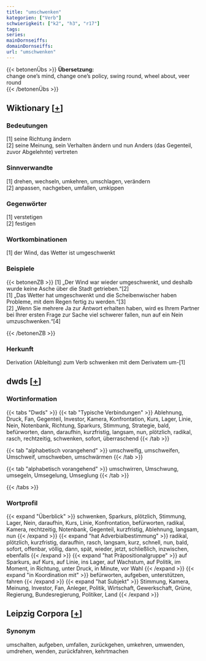 ```yaml
---
title: "umschwenken"
kategorien: ["Verb"]
schwierigkeit: ["k2", "h3", "r17"]
tags:
series:
mainDornseiffs:
domainDornseiffs:
url: "umschwenken"
---
```


{{< betonenÜbs >}}
**Übersetzung:**  
change one’s mind, change  one’s policy, swing  round, wheel about, veer  round  
{{< /betonenÜbs >}}

## Wiktionary [[+](https://de.wiktionary.org/wiki/umschwenken)]

### Bedeutungen
[1] seine Richtung ändern  
[2] seine Meinung, sein Verhalten ändern und nun Anders (das Gegenteil, zuvor Abgelehnte) vertreten  

### Sinnverwandte
[1] drehen, wechseln, umkehren, umschlagen, verändern  
[2] anpassen, nachgeben, umfallen, umkippen  

### Gegenwörter
[1] verstetigen  
[2] festigen  

### Wortkombinationen
[1] der Wind, das Wetter ist umgeschwenkt  

### Beispiele
{{< betonenZB >}}
[1] „Der Wind war wieder umgeschwenkt, und deshalb wurde keine Asche über die Stadt getrieben.“[2]  
[1] „Das Wetter hat umgeschwenkt und die Scheibenwischer haben Probleme, mit dem Regen fertig zu werden.“[3]  
[2] „Wenn Sie mehrere Ja zur Antwort erhalten haben, wird es Ihrem Partner bei Ihrer ersten Frage zur Sache viel schwerer fallen, nun auf ein Nein umzuschwenken.“[4]  

{{< /betonenZB >}}
### Herkunft
Derivation (Ableitung) zum Verb schwenken mit dem Derivatem um-[1]  



## dwds [[+](https://www.dwds.de/wb/umschwenken)]

### Wortinformation
{{< tabs "Dwds" >}}
{{< tab "Typische Verbindungen" >}}
Ablehnung, Druck, Fan, Gegenteil, Investor, Kamera, Konfrontation, Kurs, Lager, Linie, Nein, Notenbank, Richtung, Sparkurs, Stimmung, Strategie, bald, befürworten, dann, daraufhin, kurzfristig, langsam, nun, plötzlich, radikal, rasch, rechtzeitig, schwenken, sofort, überraschend
{{< /tab >}}

{{< tab "alphabetisch vorangehend" >}}
umschweifig, umschweifen, Umschweif, umschweben, umschwärmen
{{< /tab >}}

{{< tab "alphabetisch vorangehend" >}}
umschwirren, Umschwung, umsegeln, Umsegelung, Umseglung
{{< /tab >}}

{{< /tabs >}}

### Wortprofil
{{< expand "Überblick" >}} schwenken, Sparkurs, plötzlich, Stimmung, Lager, Nein, daraufhin, Kurs, Linie, Konfrontation, befürworten, radikal, Kamera, rechtzeitig, Notenbank, Gegenteil, kurzfristig, Ablehnung, langsam, nun {{< /expand >}}
{{< expand "hat Adverbialbestimmung" >}} radikal, plötzlich, kurzfristig, daraufhin, rasch, langsam, kurz, schnell, nun, bald, sofort, offenbar, völlig, dann, spät, wieder, jetzt, schließlich, inzwischen, ebenfalls {{< /expand >}}
{{< expand "hat Präpositionalgruppe" >}} auf Sparkurs, auf Kurs, auf Linie, ins Lager, auf Wachstum, auf Politik, im Moment, in Richtung, unter Druck, in Minute, vor Wahl {{< /expand >}}
{{< expand "in Koordination mit" >}} befürworten, aufgeben, unterstützen, fahren {{< /expand >}}
{{< expand "hat Subjekt" >}} Stimmung, Kamera, Meinung, Investor, Fan, Anleger, Politik, Wirtschaft, Gewerkschaft, Grüne, Regierung, Bundesregierung, Politiker, Land {{< /expand >}}

## Leipzig Corpora [[+](https://corpora.uni-leipzig.de/en/res?word=umschwenken&corpusId=deu_newscrawl-public_2018)]


### Synonym
umschalten, aufgeben, umfallen, zurückgehen, umkehren, umwenden, umdrehen, wenden, zurückfahren, kehrtmachen

